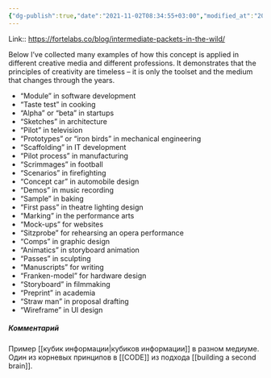 ```yaml
---
{"dg-publish":true,"date":"2021-11-02T08:34:55+03:00","modified_at":"2023-02-21T08:13:45+04:00","title":"Intermediate packets in the wild","permalink":"/quotes/202111021639/","dgPassFrontmatter":true}
---
```



Link:: https://fortelabs.co/blog/intermediate-packets-in-the-wild/

Below I’ve collected many examples of how this concept is applied in different creative media and different professions. It demonstrates that the principles of creativity are timeless – it is only the toolset and the medium that changes through the years.

-   “Module” in software development
-   “Taste test” in cooking
-   “Alpha” or “beta” in startups
-   “Sketches” in architecture
-   “Pilot” in television
-   “Prototypes” or “iron birds” in mechanical engineering
-   “Scaffolding” in IT development
-   “Pilot process” in manufacturing
-   “Scrimmages” in football
-   “Scenarios” in firefighting
-   “Concept car” in automobile design
-   “Demos” in music recording
-   “Sample” in baking
-   “First pass” in theatre lighting design
-   “Marking” in the performance arts
-   “Mock-ups” for websites
-   “Sitzprobe” for rehearsing an opera performance
-   “Comps” in graphic design
-   “Animatics” in storyboard animation
-   “Passes” in sculpting
-   “Manuscripts” for writing
-   “Franken-model” for hardware design
-   “Storyboard” in filmmaking
-   “Preprint” in academia
-   “Straw man” in proposal drafting
-   “Wireframe” in UI design

##### Комментарий

Пример [[кубик информации|кубиков информации]] в разном медиуме. Один из корневых принципов в [[CODE]] из подхода [[building a second brain]].
